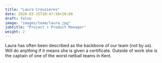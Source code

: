 ```yaml
---
title: "Laura Crouzieres"
date: 2020-03-15T10:47:58+10:00
draft: false
image: "images/team/laura.jpg"
jobtitle: "Project + Product Manager"
weight: 2
---
```


Laura has often been described as the backbone of our team (not by us).  Will do anything if it means she is given a certificate. Outside of work she is the captain of one of the worst netball teams in Kent.
